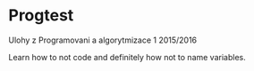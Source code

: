 # Progtest
Ulohy z Programovani a algorytmizace 1 2015/2016

Learn how to not code and definitely how not to name variables.
